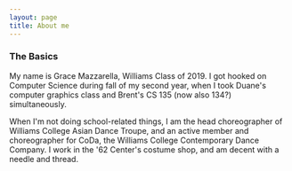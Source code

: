 ```yaml
---
layout: page
title: About me
---
```


### The Basics

My name is Grace Mazzarella, Williams Class of 2019. I got hooked on Computer Science during fall of my second year, when I took Duane's computer graphics class and Brent's CS 135 (now also 134?) simultaneously.

When I'm not doing school-related things, I am the head choreographer of Williams College Asian Dance Troupe, and an active member and choreographer for CoDa, the Williams College Contemporary Dance Company. I work in the '62 Center's costume shop, and am decent with a needle and thread.
